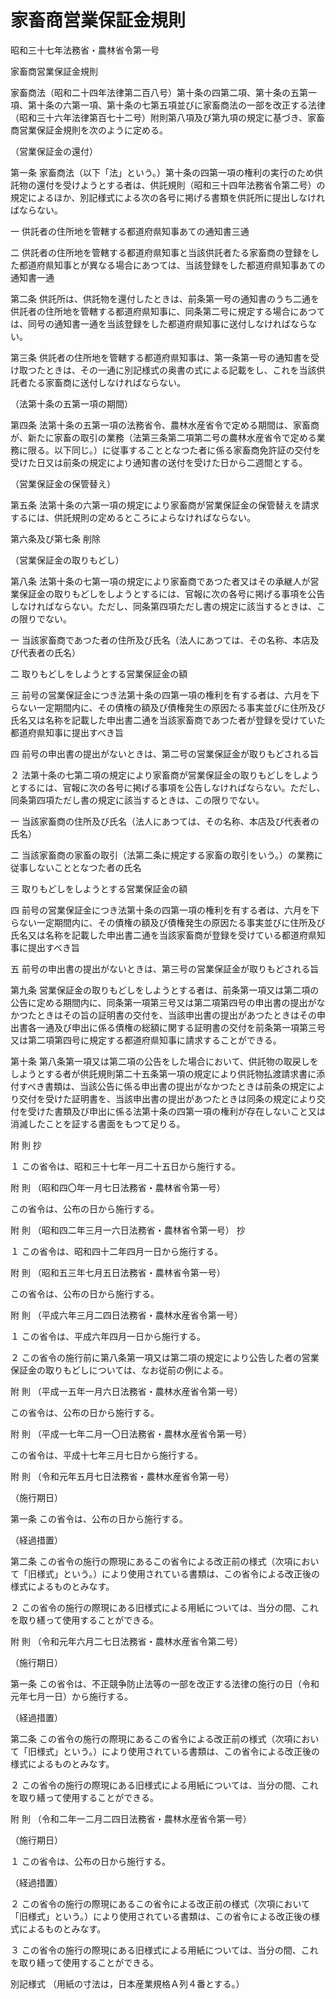 # 家畜商営業保証金規則

昭和三十七年法務省・農林省令第一号

家畜商営業保証金規則

家畜商法（昭和二十四年法律第二百八号）第十条の四第二項、第十条の五第一項、第十条の六第一項、第十条の七第五項並びに家畜商法の一部を改正する法律（昭和三十六年法律第百七十二号）附則第八項及び第九項の規定に基づき、家畜商営業保証金規則を次のように定める。

（営業保証金の還付）

第一条 家畜商法（以下「法」という。）第十条の四第一項の権利の実行のため供託物の還付を受けようとする者は、供託規則（昭和三十四年法務省令第二号）の規定によるほか、別記様式による次の各号に掲げる書類を供託所に提出しなければならない。

一 供託者の住所地を管轄する都道府県知事あての通知書三通

二 供託者の住所地を管轄する都道府県知事と当該供託者たる家畜商の登録をした都道府県知事とが異なる場合にあつては、当該登録をした都道府県知事あての通知書一通

第二条 供託所は、供託物を還付したときは、前条第一号の通知書のうち二通を供託者の住所地を管轄する都道府県知事に、同条第二号に規定する場合にあつては、同号の通知書一通を当該登録をした都道府県知事に送付しなければならない。

第三条 供託者の住所地を管轄する都道府県知事は、第一条第一号の通知書を受け取つたときは、その一通に別記様式の奥書の式による記載をし、これを当該供託者たる家畜商に送付しなければならない。

（法第十条の五第一項の期間）

第四条 法第十条の五第一項の法務省令、農林水産省令で定める期間は、家畜商が、新たに家畜の取引の業務（法第三条第二項第二号の農林水産省令で定める業務に限る。以下同じ。）に従事することとなつた者に係る家畜商免許証の交付を受けた日又は前条の規定により通知書の送付を受けた日から二週間とする。

（営業保証金の保管替え）

第五条 法第十条の六第一項の規定により家畜商が営業保証金の保管替えを請求するには、供託規則の定めるところによらなければならない。

第六条及び第七条 削除

（営業保証金の取りもどし）

第八条 法第十条の七第一項の規定により家畜商であつた者又はその承継人が営業保証金の取りもどしをしようとするには、官報に次の各号に掲げる事項を公告しなければならない。ただし、同条第四項ただし書の規定に該当するときは、この限りでない。

一 当該家畜商であつた者の住所及び氏名（法人にあつては、その名称、本店及び代表者の氏名）

二 取りもどしをしようとする営業保証金の額

三 前号の営業保証金につき法第十条の四第一項の権利を有する者は、六月を下らない一定期間内に、その債権の額及び債権発生の原因たる事実並びに住所及び氏名又は名称を記載した申出書二通を当該家畜商であつた者が登録を受けていた都道府県知事に提出すべき旨

四 前号の申出書の提出がないときは、第二号の営業保証金が取りもどされる旨

２ 法第十条の七第二項の規定により家畜商が営業保証金の取りもどしをしようとするには、官報に次の各号に掲げる事項を公告しなければならない。ただし、同条第四項ただし書の規定に該当するときは、この限りでない。

一 当該家畜商の住所及び氏名（法人にあつては、その名称、本店及び代表者の氏名）

二 当該家畜商の家畜の取引（法第二条に規定する家畜の取引をいう。）の業務に従事しないこととなつた者の氏名

三 取りもどしをしようとする営業保証金の額

四 前号の営業保証金につき法第十条の四第一項の権利を有する者は、六月を下らない一定期間内に、その債権の額及び債権発生の原因たる事実並びに住所及び氏名又は名称を記載した申出書二通を当該家畜商が登録を受けている都道府県知事に提出すべき旨

五 前号の申出書の提出がないときは、第三号の営業保証金が取りもどされる旨

第九条 営業保証金の取りもどしをしようとする者は、前条第一項又は第二項の公告に定める期間内に、同条第一項第三号又は第二項第四号の申出書の提出がなかつたときはその旨の証明書の交付を、当該申出書の提出があつたときはその申出書各一通及び申出に係る債権の総額に関する証明書の交付を前条第一項第三号又は第二項第四号に規定する都道府県知事に請求することができる。

第十条 第八条第一項又は第二項の公告をした場合において、供託物の取戻しをしようとする者が供託規則第二十五条第一項の規定により供託物払渡請求書に添付すべき書類は、当該公告に係る申出書の提出がなかつたときは前条の規定により交付を受けた証明書を、当該申出書の提出があつたときは同条の規定により交付を受けた書類及び申出に係る法第十条の四第一項の権利が存在しないこと又は消滅したことを証する書面をもつて足りる。

附 則 抄

１ この省令は、昭和三十七年一月二十五日から施行する。

附 則 （昭和四〇年一月七日法務省・農林省令第一号）

この省令は、公布の日から施行する。

附 則 （昭和四二年三月一六日法務省・農林省令第一号） 抄

１ この省令は、昭和四十二年四月一日から施行する。

附 則 （昭和五三年七月五日法務省・農林省令第一号）

この省令は、公布の日から施行する。

附 則 （平成六年三月二四日法務省・農林水産省令第一号）

１ この省令は、平成六年四月一日から施行する。

２ この省令の施行前に第八条第一項又は第二項の規定により公告した者の営業保証金の取りもどしについては、なお従前の例による。

附 則 （平成一五年一月六日法務省・農林水産省令第一号）

この省令は、公布の日から施行する。

附 則 （平成一七年二月一〇日法務省・農林水産省令第一号）

この省令は、平成十七年三月七日から施行する。

附 則 （令和元年五月七日法務省・農林水産省令第一号）

（施行期日）

第一条 この省令は、公布の日から施行する。

（経過措置）

第二条 この省令の施行の際現にあるこの省令による改正前の様式（次項において「旧様式」という。）により使用されている書類は、この省令による改正後の様式によるものとみなす。

２ この省令の施行の際現にある旧様式による用紙については、当分の間、これを取り繕って使用することができる。

附 則 （令和元年六月二七日法務省・農林水産省令第二号）

（施行期日）

第一条 この省令は、不正競争防止法等の一部を改正する法律の施行の日（令和元年七月一日）から施行する。

（経過措置）

第二条 この省令の施行の際現にあるこの省令による改正前の様式（次項において「旧様式」という。）により使用されている書類は、この省令による改正後の様式によるものとみなす。

２ この省令の施行の際現にある旧様式による用紙については、当分の間、これを取り繕って使用することができる。

附 則 （令和二年一二月二四日法務省・農林水産省令第一号）

（施行期日）

１ この省令は、公布の日から施行する。

（経過措置）

２ この省令の施行の際現にあるこの省令による改正前の様式（次項において「旧様式」という。）により使用されている書類は、この省令による改正後の様式によるものとみなす。

３ この省令の施行の際現にある旧様式による用紙については、当分の間、これを取り繕って使用することができる。

別記様式 （用紙の寸法は，日本産業規格Ａ列４番とする。）

[](/./pict/S37F03202002001_2103011903_001.pdf)
